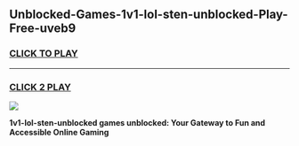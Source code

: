 
## Unblocked-Games-1v1-lol-sten-unblocked-Play-Free-uveb9
<h3>
<a href="https://premium76.site?title=1v1-lol-sten-unblocked&ref=23A">CLICK TO PLAY</a></h3>
<hr>

<h3>
<a href="https://premium76.site?title=1v1-lol-sten-unblocked&ref=23A">CLICK 2 PLAY</a>
  
</h3>

<a href="https://premium76.site?title=1v1-lol-sten-unblocked&ref=23A"><img src="https://clearcache.store/games.png"></a>


**1v1-lol-sten-unblocked games unblocked: Your Gateway to Fun and Accessible Online Gaming**
